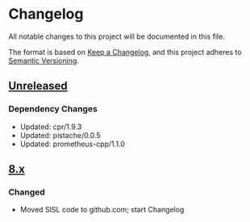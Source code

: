 # Changelog
All notable changes to this project will be documented in this file.

The format is based on [Keep a Changelog](https://keepachangelog.com/en/1.0.0/),
and this project adheres to [Semantic Versioning](https://semver.org/spec/v2.0.0.html).

## [Unreleased]

### Dependency Changes

- Updated:  cpr/1.9.3
- Updated:  pistache/0.0.5
- Updated:  prometheus-cpp/1.1.0

## [8.x]

### Changed

- Moved SISL code to github.com; start Changelog

[Unreleased]: https://github.com/eBay/sisl/compare/stable/v8.x...HEAD
[8.x]: https://github.com/eBay/sisl/compare/v5.0.10...stable/v8.x
